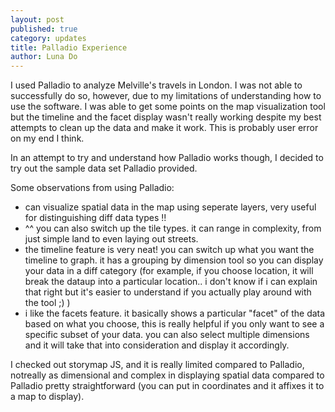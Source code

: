 ```yaml
---
layout: post
published: true
category: updates
title: Palladio Experience
author: Luna Do
---
```

I used Palladio to analyze Melville's travels in London. I was not able to successfully do so, however, due to my limitations of understanding how to use the software. I was able to get some points on the map visualization tool but the timeline and the facet display wasn't really working despite my best attempts to clean up the data and make it work. This is probably user error on my end I think. 

In an attempt to try and understand how Palladio works though, I  decided to try out the sample data set Palladio provided.

Some observations from using Palladio: 
- can visualize spatial data in the map using seperate layers, very useful for distinguishing diff data types !!
- ^^ you can also switch up the tile types. it can range in complexity, from just simple land to even laying out streets.
- the timeline feature is very neat! you can switch up what you want the timeline to graph. it has a grouping by dimension tool so you can display your data in a diff category (for example, if you choose location, it will break the dataup into a particular location.. i don't know if i can explain that right but it's easier to understand if you actually play around with the tool ;) ) 
- i like the facets feature. it basically shows a particular "facet" of the data based on what you choose, this is really helpful if you only want to see a specific subset of your data. you can also select multiple dimensions and it will take that into consideration and display it accordingly. 

I checked out storymap JS, and it is really limited compared to Palladio, notreally as dimensional and complex in displaying  spatial data compared to Palladio pretty straightforward (you can put in coordinates
and it affixes it to a map to display).
